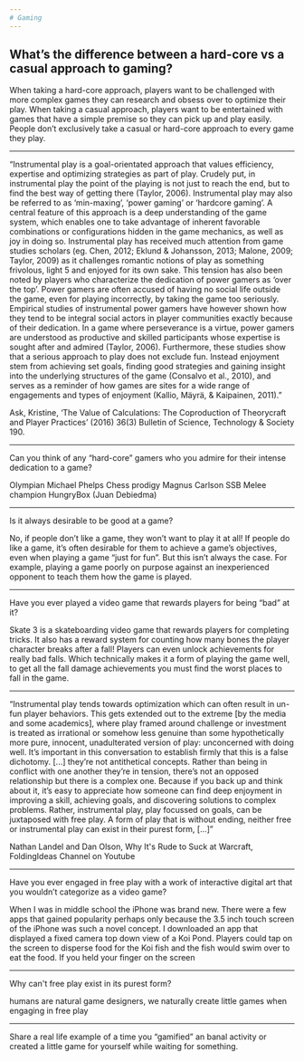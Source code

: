 ```yaml
---
# Gaming
---
```


## What’s the difference between a hard-core vs a casual approach to gaming?

When taking a hard-core approach, players want to be challenged with more complex games they can research and obsess over to optimize their play.
When taking a casual approach, players want to be entertained with games that have a simple premise so they can pick up and play easily.
People don’t exclusively take a casual or hard-core approach to every game they play.

---

“Instrumental play is a goal-orientated approach that values efficiency, expertise and optimizing strategies as part of play. Crudely put, in instrumental play the point of the playing is not just to reach the end, but to find the best way of getting there (Taylor, 2006). Instrumental play may also be referred to as ‘min-maxing’, ‘power gaming’ or ‘hardcore gaming’. A central feature of this approach is a deep understanding of the game system, which enables one to take advantage of inherent favorable combinations or configurations hidden in the game mechanics, as well as joy in doing so. Instrumental play has received much attention from game studies scholars (eg. Chen, 2012; Eklund & Johansson, 2013; Malone, 2009; Taylor, 2009) as it challenges romantic notions of play as something frivolous, light 5 and enjoyed for its own sake. This tension has also been noted by players who characterize the dedication of power gamers as ‘over the top’. Power gamers are often accused of having no social life outside the game, even for playing incorrectly, by taking the game too seriously. Empirical studies of instrumental power gamers have however shown how they tend to be integral social actors in player communities exactly because of their dedication. In a game where perseverance is a virtue, power gamers are understood as productive and skilled participants whose expertise is sought after and admired (Taylor, 2006). Furthermore, these studies show that a serious approach to play does not exclude fun. Instead enjoyment stem from achieving set goals, finding good strategies and gaining insight into the underlying structures of the game (Consalvo et al., 2010), and serves as a reminder of how games are sites for a wide range of engagements and types of enjoyment (Kallio, Mäyrä, & Kaipainen, 2011).”

Ask, Kristine, ‘The Value of Calculations: The Coproduction of Theorycraft and Player Practices’ (2016) 36(3) Bulletin of Science, Technology & Society 190.

---

Can you think of any “hard-core” gamers who you admire for their intense dedication to a game?

Olympian Michael Phelps
Chess prodigy Magnus Carlson
SSB Melee champion HungryBox (Juan Debiedma)

---

Is it always desirable to be good at a game?

No, if people don’t like a game, they won’t want to play it at all!
If people do like a game, it’s often desirable for them to achieve a game’s objectives, even when playing a game “just for fun”. But this isn’t always the case. For example, playing a game poorly on purpose against an inexperienced opponent to teach them how the game is played.

---

Have you ever played a video game that rewards players for being “bad” at it?

Skate 3 is a skateboarding video game that rewards players for completing tricks. It also has a reward system for counting how many bones the player character breaks after a fall! Players can even unlock achievements for really bad falls. Which technically makes it a form of playing the game well, to get all the fall damage achievements you must find the worst places to fall in the game.

---

“Instrumental play tends towards optimization which can often result in un-fun player behaviors. This gets extended out to the extreme [by the media and some academics], where play framed around challenge or investment is treated as irrational or somehow less genuine than some hypothetically more pure, innocent, unadulterated version of play: unconcerned with doing well. It’s important in this conversation to establish firmly that this is a false dichotomy. [...] they’re not antithetical concepts. Rather than being in conflict with one another they’re in tension, there’s not an opposed relationship but there is a complex one. Because if you back up and think about it, it’s easy to appreciate how someone can find deep enjoyment in improving a skill, achieving goals, and discovering solutions to complex problems. Rather, instrumental play, play focussed on goals, can be juxtaposed with free play. A form of play that is without ending, neither free or instrumental play can exist in their purest form, [...]”

Nathan Landel and Dan Olson, Why It's Rude to Suck at Warcraft, FoldingIdeas Channel on Youtube

---

Have you ever engaged in free play with a work of interactive digital art that you wouldn’t categorize as a video game?

When I was in middle school the iPhone was brand new. There were a few apps that gained popularity perhaps only because the 3.5 inch touch screen of the iPhone was such a novel concept. I downloaded an app that displayed a fixed camera top down view of a Koi Pond. Players could tap on the screen to disperse food for the Koi fish and the fish would swim over to eat the food. If you held your finger on the screen

---

Why can't free play exist in its purest form?

humans are natural game designers, we naturally create little games when engaging in free play

---

Share a real life example of a time you “gamified” an banal activity or created a little game for yourself while waiting for something.

